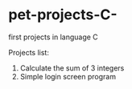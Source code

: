 # pet-projects-C-
first projects in language C

Projects list:
1. Calculate the sum of 3 integers
2. Simple login screen program

